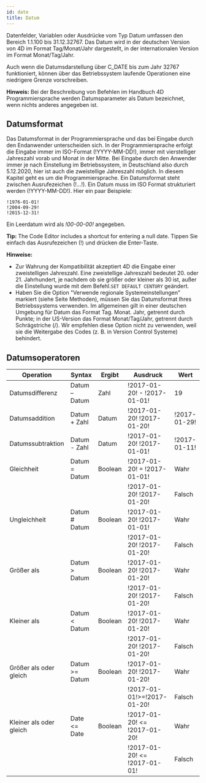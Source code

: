 ```yaml
---
id: date
title: Datum
---
```


Datenfelder, Variablen oder Ausdrücke vom Typ Datum umfassen den Bereich 1.1.100 bis 31.12.32767. Das Datum wird in der deutschen Version von 4D im Format Tag/Monat/Jahr dargestellt, in der internationalen Version im Format Monat/Tag/Jahr.

Auch wenn die Datumsdarstellung über C_DATE bis zum Jahr 32767 funktioniert, können über das Betriebssystem laufende Operationen eine niedrigere Grenze vorschreiben.

**Hinweis:** Bei der Beschreibung von Befehlen im Handbuch 4D Programmiersprache werden Datumsparameter als Datum bezeichnet, wenn nichts anderes angegeben ist.

## Datumsformat

Das Datumsformat in der Programmiersprache und das bei Eingabe durch den Endanwender unterscheiden sich. In der Programmiersprache erfolgt die Eingabe immer im ISO-Format (!YYYY-MM-DD!), immer mit vierstelliger Jahreszahl vorab und Monat in der Mitte. Bei Eingabe durch den Anwender immer je nach Einstellung im Betriebssystem, in Deutschland also durch 5.12.2020, hier ist auch die zweistellige Jahreszahl möglich. In diesem Kapitel geht es um die Programmiersprache. Ein Datumsformat steht zwischen Ausrufezeichen (!…!). Ein Datum muss im ISO Format strukturiert werden (!YYYY-MM-DD!). Hier ein paar Beispiele:

```4d
!1976-01-01!
!2004-09-29!
!2015-12-31!
```

Ein Leerdatum wird als _!00-00-00!_ angegeben.

**Tip:** The Code Editor includes a shortcut for entering a null date. Tippen Sie einfach das Ausrufezeichen (!) und drücken die Enter-Taste.

**Hinweise:**

- Zur Wahrung der Kompatibilität akzeptiert 4D die Eingabe einer zweistelligen Jahreszahl. Eine zweistellige Jahreszahl bedeutet 20. oder 21. Jahrhundert, je nachdem ob sie größer oder kleiner als 30 ist, außer die Einstellung wurde mit dem Befehl.`SET DEFAULT CENTURY` geändert.
- Haben Sie die Option "Verwende regionale Systemeinstellungen" markiert (siehe Seite Methoden), müssen Sie das Datumsformat Ihres Betriebssystems verwenden. Im allgemeinen gilt in einer deutschen Umgebung für Datum das Format Tag. Monat. Jahr, getrennt durch Punkte; in der US-Version das Format Monat/Tag/Jahr, getrennt durch Schrägstriche (/). Wir empfehlen diese Option nicht zu verwenden, weil sie die Weitergabe des Codes (z. B. in Version Control Systeme) behindert.

## Datumsoperatoren

| Operation               | Syntax         | Ergibt  | Ausdruck                     | Wert         |
| ----------------------- | -------------- | ------- | ---------------------------- | ------------ |
| Datumsdifferenz         | Datum – Datum  | Zahl    | !2017-01-20! - !2017-01-01!  | 19           |
| Datumsaddition          | Datum + Zahl   | Datum   | !2017-01-20! !2017-01-20!    | !2017-01-29! |
| Datumssubtraktion       | Datum - Zahl   | Datum   | !2017-01-20! !2017-01-01!    | !2017-01-11! |
| Gleichheit              | Datum = Datum  | Boolean | !2017-01-20! = !2017-01-01!  | Wahr         |
|                         |                |         | !2017-01-20! !2017-01-20!    | Falsch       |
| Ungleichheit            | Datum # Datum  | Boolean | !2017-01-20! !2017-01-01!    | Wahr         |
|                         |                |         | !2017-01-20! !2017-01-20!    | Falsch       |
| Größer als              | Datum > Datum  | Boolean | !2017-01-20! !2017-01-20!    | Wahr         |
|                         |                |         | !2017-01-20! !2017-01-20!    | Falsch       |
| Kleiner als             | Datum < Datum  | Boolean | !2017-01-20! !2017-01-20!    | Wahr         |
|                         |                |         | !2017-01-20! !2017-01-20!    | Falsch       |
| Größer als oder gleich  | Datum >= Datum | Boolean | !2017-01-20! !2017-01-20!    | Wahr         |
|                         |                |         | !2017-01-01!>=!2017-01-20!   | Falsch       |
| Kleiner als oder gleich | Date <= Date   | Boolean | !2017-01-20! <= !2017-01-20! | Wahr         |
|                         |                |         | !2017-01-20! <= !2017-01-01! | Falsch       |
